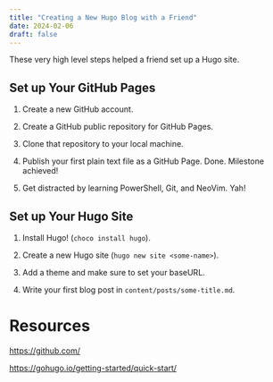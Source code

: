 ```yaml
---
title: "Creating a New Hugo Blog with a Friend"
date: 2024-02-06
draft: false
---
```


These very high level steps helped a friend set up a Hugo site.

## Set up Your GitHub Pages

1. Create a new GitHub account.

2. Create a GitHub public repository for GitHub Pages.

3. Clone that repository to your local machine.

4. Publish your first plain text file as a GitHub Page. Done. Milestone achieved!

5. Get distracted by learning PowerShell, Git, and NeoVim. Yah!

## Set up Your Hugo Site

1. Install Hugo! (`choco install hugo`).

2. Create a new Hugo site (`hugo new site <some-name>`).

3. Add a theme and make sure to set your baseURL.

4. Write your first blog post in `content/posts/some-title.md`.

# Resources

https://github.com/

https://gohugo.io/getting-started/quick-start/
